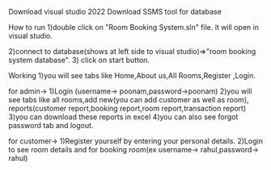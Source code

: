 Download visual studio 2022
Download SSMS tool for database


How to run
1)double click on "Room Booking System.sln" file.
it will open in visual studio.

2)connect to database(shows at left side to visual studio)=>"room booking system database".
3) click on start button.

Working
1)you will see tabs like Home,About us,All Rooms,Register ,Login.

for admin->
1)Login (username-> poonam,password->poonam)
2)you will see tabs like all rooms,add new(you can add customer as well as room),
reports(customer report,booking report,room report,transaction report)
3)you can download these reports in excel
4)you can also see forgot password tab and logout.

for customer->
1)Register yourself by entering your personal details.
2)Login to see room details and for booking room(ex username-> rahul,password-> rahul)

